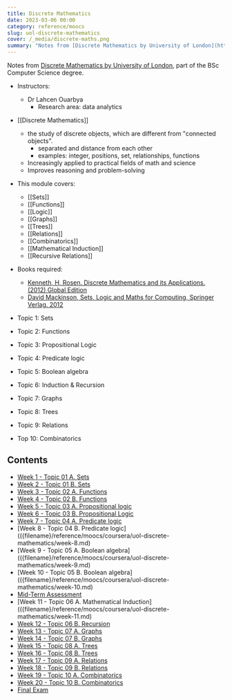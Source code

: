 ```yaml
---
title: Discrete Mathematics
date: 2023-03-06 00:00
category: reference/moocs
slug: uol-discrete-mathematics
cover: /_media/discrete-maths.png
summary: "Notes from [Discrete Mathematics by University of London](https://www.coursera.org/learn/uol-discrete-mathematics)"
---
```


Notes from [Discrete Mathematics by University of London](https://www.coursera.org/learn/uol-discrete-mathematics/), part of the BSc Computer Science degree.

* Instructors:
    *  Dr Lahcen Ouarbya
        * Research area: data analytics
    
* [[Discrete Mathematics]]
    * the study of discrete objects, which are different from "connected objects".
        * separated and distance from each other
        * examples: integer, positions, set, relationships, functions
    * Increasingly applied to practical fields of math and science
    * Improves reasoning and problem-solving
    
* This module covers:
    * [[Sets]]
    * [[Functions]]
    * [[Logic]]
    * [[Graphs]]
    * [[Trees]]
    * [[Relations]]
    * [[Combinatorics]]
    * [[Mathematical Induction]]
    * [[Recursive Relations]]

* Books required:
    * [Kenneth, H, Rosen. Discrete Mathematics and its Applications. (2012) Global Edition](https://www.amazon.com.au/Discrete-Mathematics-Applications-Kenneth-Rosen/dp/0072899050)
    * [David Mackinson, Sets, Logic and Maths for Computing, Springer Verlag. 2012](https://www.amazon.com/Computing-Undergraduate-Topics-Computer-Science/dp/1447124995)
    
* Topic 1: Sets
* Topic 2: Functions
* Topic 3: Propositional Logic
* Topic 4: Predicate logic
* Topic 5: Boolean algebra
* Topic 6: Induction & Recursion
* Topic 7: Graphs
* Topic 8: Trees
* Topic 9: Relations
* Top 10: Combinatorics

## Contents

* [Week 1 - Topic 01 A. Sets]({filename}/reference/moocs/coursera/uol-discrete-mathematics/week-1.md)
* [Week 2 - Topic 01 B. Sets]({filename}/reference/moocs/coursera/uol-discrete-mathematics/week-2.md)
* [Week 3 - Topic 02 A. Functions]({filename}/reference/moocs/coursera/uol-discrete-mathematics/week-3.md)
* [Week 4 - Topic 02 B. Functions]({filename}/reference/moocs/coursera/uol-discrete-mathematics/week-4.md)
* [Week 5 - Topic 03 A. Propositional logic]({filename}/reference/moocs/coursera/uol-discrete-mathematics/week-5.md)
* [Week 6 - Topic 03 B. Propositional Logic]({filename}/reference/moocs/coursera/uol-discrete-mathematics/week-6.md)
* [Week 7 - Topic 04 A. Predicate logic]({filename}/reference/moocs/coursera/uol-discrete-mathematics/week-6.md)
* [Week 8 - Topic 04 B. Predicate logic](({filename}/reference/moocs/coursera/uol-discrete-mathematics/week-8.md)
* [Week 9 - Topic 05 A. Boolean algebra](({filename}/reference/moocs/coursera/uol-discrete-mathematics/week-9.md)
* [Week 10 - Topic 05 B. Boolean algebra](({filename}/reference/moocs/coursera/uol-discrete-mathematics/week-10.md)
* [Mid-Term Assessment]({filename}/reference/moocs/coursera/uol-discrete-mathematics/mid-term-assessment.md)
* [Week 11 - Topic 06 A. Mathematical Induction](({filename}/reference/moocs/coursera/uol-discrete-mathematics/week-11.md)
* [Week 12 - Topic 06 B. Recursion]({filename}/reference/moocs/coursera/uol-discrete-mathematics/week-12.md)
* [Week 13 - Topic 07 A. Graphs]({filename}/reference/moocs/coursera/uol-discrete-mathematics/week-13.md)
* [Week 14 - Topic 07 B. Graphs]({filename}/reference/moocs/coursera/uol-discrete-mathematics/week-14.md)
* [Week 15 - Topic 08 A. Trees]({filename}/reference/moocs/coursera/uol-discrete-mathematics/week-15.md)
* [Week 16 - Topic 08 B. Trees]({filename}/reference/moocs/coursera/uol-discrete-mathematics/week-16.md)
* [Week 17 - Topic 09 A. Relations]({filename}/reference/moocs/coursera/uol-discrete-mathematics/week-17.md)
* [Week 18 - Topic 09 B. Relations]({filename}/reference/moocs/coursera/uol-discrete-mathematics/week-18.md)
* [Week 19 - Topic 10 A. Combinatorics]({filename}/reference/moocs/coursera/uol-discrete-mathematics/week-19.md)
* [Week 20 - Topic 10 B. Combinatorics]({filename}/reference/moocs/coursera/uol-discrete-mathematics/week-20.md)
* [Final Exam]({filename}/reference/moocs/coursera/uol-discrete-mathematics/final-exam.md)
